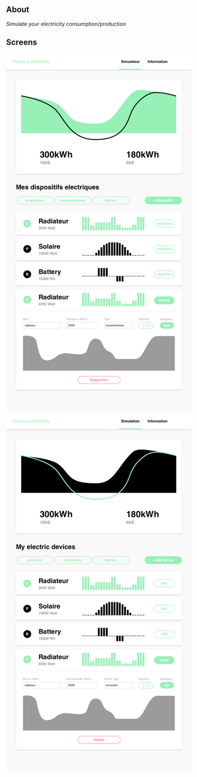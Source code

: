 ## About

Simulate your electricity consumption/production


## Screens

![screenshot1](https://raw.githubusercontent.com/ltempier/preciouselectricity/master/screenshot/screen1.png)
![screenshot1](https://raw.githubusercontent.com/ltempier/preciouselectricity/master/screenshot/screen2.png)
